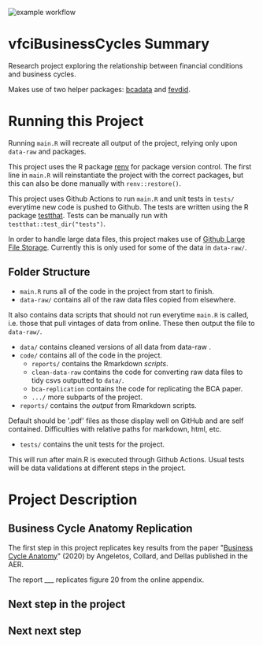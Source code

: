 ![example workflow](https://github.com/VFCI/vfciBusinessCycles/actions/workflows/main.yml/badge.svg)
# vfciBusinessCycles Summary
Research project exploring the relationship between financial conditions and business cycles.

Makes use of two helper packages: [bcadata](https://github.com/VFCI/bcadata) and [fevdid](https://github.com/VFCI/fevdid).

# Running this Project
Running `main.R` will recreate all output of the project, relying only upon `data-raw` and packages.

This project uses the R package [renv](https://rstudio.github.io/renv/articles/renv.html) for package version control.
The first line in `main.R` will reinstantiate the project with the correct packages, but this can also be done manually with `renv::restore()`.

This project uses Github Actions to run `main.R` and unit tests in `tests/` everytime new code is pushed to Github.
The tests are written using the R package [testthat](https://testthat.r-lib.org).
Tests can be manually run with `testthat::test_dir("tests")`.

In order to handle large data files, this project makes use of [Github Large File Storage](https://docs.github.com/en/repositories/working-with-files/managing-large-files/about-git-large-file-storage).
Currently this is only used for some of the data in `data-raw/`.

## Folder Structure

- `main.R` runs all of the code in the project from start to finish.
- `data-raw/` contains all of the raw data files copied from elsewhere.

It also contains data scripts that should not run everytime `main.R` is called, i.e. those that pull vintages of data from online. These then output the file to `data-raw/`.
- `data/` contains cleaned versions of all data from data-raw .
- `code/` contains all of the code in the project.
    - `reports/` contains the Rmarkdown *scripts*.
    - `clean-data-raw` contains the code for converting raw data files to tidy csvs outputted to `data/`.
    - `bca-replication` contains the code for replicating the BCA paper.
    - `.../` more subparts of the project.
- `reports/` contains the *output* from Rmarkdown scripts.

Default should be '.pdf' files as those display well on GitHub and are self contained.  Difficulties with relative paths for markdown, html, etc.

- `tests/` contains the unit tests for the project.

This will run after main.R is executed through Github Actions. Usual tests will be data validations at different steps in the project.

# Project Description

## Business Cycle Anatomy Replication
The first step in this project replicates key results from the paper "[Business Cycle Anatomy](https://www.aeaweb.org/articles?id=10.1257/aer.20181174)" (2020) by Angeletos, Collard, and Dellas published in the AER.

The report ___ replicates figure 20 from the online appendix.

## Next step in the project

## Next next step